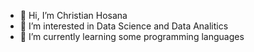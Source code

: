 - 👋 Hi, I’m Christian Hosana
- 👀 I’m interested in Data Science and Data Analitics
- 🌱 I’m currently learning some programming languages


<!---
christianhosana/christianhosana is a ✨ special ✨ repository because its `README.md` (this file) appears on your GitHub profile.
You can click the Preview link to take a look at your changes.
--->
